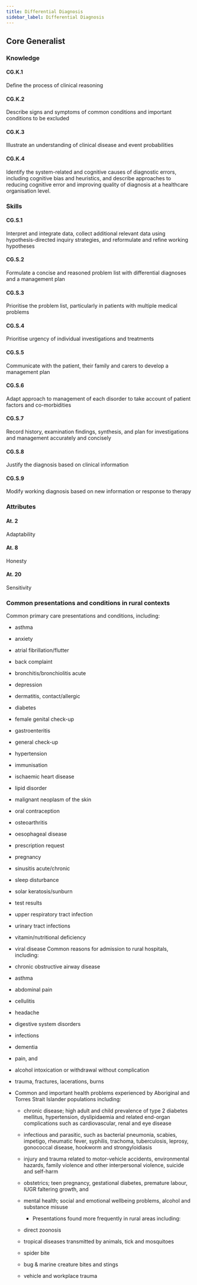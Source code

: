 ```yaml
---
title: Differential Diagnosis
sidebar_label: Differential Diagnosis
---
```

## Core Generalist

### Knowledge

#### CG.K.1

Define the process of clinical reasoning

#### CG.K.2

Describe signs and symptoms of common conditions and important conditions to be excluded

#### CG.K.3

Illustrate an understanding of clinical disease and event probabilities

#### CG.K.4

Identify the system-related and cognitive causes of diagnostic errors, including cognitive bias and heuristics, and describe approaches to reducing cognitive error and improving quality of diagnosis at a healthcare organisation level.

### Skills

#### CG.S.1

Interpret and integrate data, collect additional relevant data using hypothesis-directed inquiry strategies, and reformulate and refine working hypotheses

#### CG.S.2

Formulate a concise and reasoned problem list with differential diagnoses and a management plan

#### CG.S.3

Prioritise the problem list, particularly in patients with multiple medical problems

#### CG.S.4

Prioritise urgency of individual investigations and treatments

#### CG.S.5

Communicate with the patient, their family and carers to develop a management plan

#### CG.S.6

Adapt approach to management of each disorder to take account of patient factors and co-morbidities

#### CG.S.7

Record history, examination findings, synthesis, and plan for investigations and management accurately and concisely

#### CG.S.8

Justify the diagnosis based on clinical information

#### CG.S.9

Modify working diagnosis based on new information or response to therapy

### Attributes

#### At. 2

Adaptability

#### At. 8

Honesty

#### At. 20

Sensitivity

### Common presentations and conditions in rural contexts

Common primary care presentations and conditions, including:

* asthma
* anxiety
* atrial fibrillation/flutter
* back complaint
* bronchitis/bronchiolitis acute
* depression
* dermatitis, contact/allergic
* diabetes
* female genital check-up
* gastroenteritis
* general check-up
* hypertension
* immunisation
* ischaemic heart disease
* lipid disorder
* malignant neoplasm of the skin
* oral contraception
* osteoarthritis
* oesophageal disease
* prescription request
* pregnancy
* sinusitis acute/chronic
* sleep disturbance
* solar keratosis/sunburn
* test results
* upper respiratory tract infection
* urinary tract infections
* vitamin/nutritional deficiency
* viral disease
  Common reasons for admission to rural hospitals, including:
* chronic obstructive airway disease
* asthma
* abdominal pain
* cellulitis
* headache
* digestive system disorders
* infections
* dementia
* pain, and
* alcohol intoxication or withdrawal without complication
* trauma, fractures, lacerations, burns
* Common and important health problems experienced by Aboriginal and Torres Strait Islander populations including:

  * chronic disease; high adult and child prevalence of type 2 diabetes mellitus, hypertension, dyslipidaemia and related end-organ complications such as cardiovascular, renal and eye disease
  * infectious and parasitic, such as bacterial pneumonia, scabies, impetigo, rheumatic fever, syphilis, trachoma, tuberculosis, leprosy, gonococcal disease, hookworm and strongyloidiasis
  * injury and trauma related to motor-vehicle accidents, environmental hazards, family violence and other interpersonal violence, suicide and self-harm
  * obstetrics; teen pregnancy, gestational diabetes, premature labour, IUGR faltering growth, and
  * mental health; social and emotional wellbeing problems, alcohol and substance misuse

    * Presentations found more frequently in rural areas including:
  * direct zoonosis
  * tropical diseases transmitted by animals, tick and mosquitoes
  * spider bite
  * bug & marine creature bites and stings
  * vehicle and workplace trauma